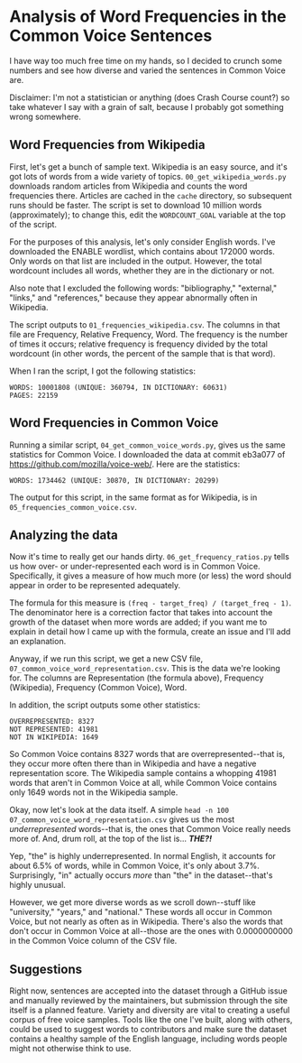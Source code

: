 # Analysis of Word Frequencies in the Common Voice Sentences

I have way too much free time on my hands, so I decided to crunch some numbers
and see how diverse and varied the sentences in Common Voice are. 

Disclaimer: I'm not a statistician or anything (does Crash Course count?) so
take whatever I say with a grain of salt, because I probably got something wrong
somewhere.

## Word Frequencies from Wikipedia

First, let's get a bunch of sample text. Wikipedia is an easy source, and it's
got lots of words from a wide variety of topics. `00_get_wikipedia_words.py`
downloads random articles from Wikipedia and counts the word frequencies there.
Articles are cached in the `cache` directory, so subsequent runs should be
faster. The script is set to download 10 million words (approximately); to
change this, edit the `WORDCOUNT_GOAL` variable at the top of the script.

For the purposes of this analysis, let's only consider English words. I've
downloaded the ENABLE wordlist, which contains about 172000 words. Only words on
that list are included in the output. However, the total wordcount includes all
words, whether they are in the dictionary or not.

Also note that I excluded the following words: "bibliography," "external,"
"links," and "references," because they appear abnormally often in Wikipedia.

The script outputs to `01_frequencies_wikipedia.csv`. The columns in that file
are Frequency, Relative Frequency, Word. The frequency is the number of times
it occurs; relative frequency is frequency divided by the total wordcount (in
other words, the percent of the sample that is that word).

When I ran the script, I got the following statistics:

    WORDS: 10001808 (UNIQUE: 360794, IN DICTIONARY: 60631)
    PAGES: 22159

## Word Frequencies in Common Voice

Running a similar script, `04_get_common_voice_words.py`, gives us the same
statistics for Common Voice. I downloaded the data at commit eb3a077 of
<https://github.com/mozilla/voice-web/>. Here are the statistics:

    WORDS: 1734462 (UNIQUE: 30870, IN DICTIONARY: 20299)

The output for this script, in the same format as for Wikipedia, is in
`05_frequencies_common_voice.csv`.

## Analyzing the data

Now it's time to really get our hands dirty. `06_get_frequency_ratios.py` tells
us how over- or under-represented each word is in Common Voice. Specifically,
it gives a measure of how much more (or less) the word should appear in order to
be represented adequately.

The formula for this measure is `(freq - target_freq) / (target_freq - 1)`. The
denominator here is a correction factor that takes into account the growth of
the dataset when more words are added; if you want me to explain in detail how I
came up with the formula, create an issue and I'll add an explanation.

Anyway, if we run this script, we get a new CSV file,
`07_common_voice_word_representation.csv`. This is the data we're looking for.
The columns are Representation (the formula above), Frequency (Wikipedia),
Frequency (Common Voice), Word.

In addition, the script outputs some other statistics:

    OVERREPRESENTED: 8327
    NOT REPRESENTED: 41981
    NOT IN WIKIPEDIA: 1649

So Common Voice contains 8327 words that are overrepresented--that is, they
occur more often there than in Wikipedia and have a negative representation
score. The Wikipedia sample contains a whopping 41981 words that aren't in
Common Voice at all, while Common Voice contains only 1649 words not in the
Wikipedia sample.

Okay, now let's look at the data itself. A simple
`head -n 100 07_common_voice_word_representation.csv` gives us the most
*underrepresented* words--that is, the ones that Common Voice really needs more
of. And, drum roll, at the top of the list is... ***THE?!***

Yep, "the" is highly underrepresented. In normal English, it accounts for about
6.5% of words, while in Common Voice, it's only about 3.7%. Surprisingly, "in"
actually occurs *more* than "the" in the dataset--that's highly unusual.

However, we get more diverse words as we scroll down--stuff like "university,"
"years," and "national." These words all occur in Common Voice, but not nearly
as often as in Wikipedia. There's also the words that don't occur in Common
Voice at all--those are the ones with 0.0000000000 in the Common Voice column
of the CSV file.

## Suggestions

Right now, sentences are accepted into the dataset through a GitHub issue and
manually reviewed by the maintainers, but submission through the site itself is
a planned feature. Variety and diversity are vital to creating a useful corpus
of free voice samples. Tools like the one I've built, along with others, could
be used to suggest words to contributors and make sure the dataset contains a
healthy sample of the English language, including words people might not
otherwise think to use.

